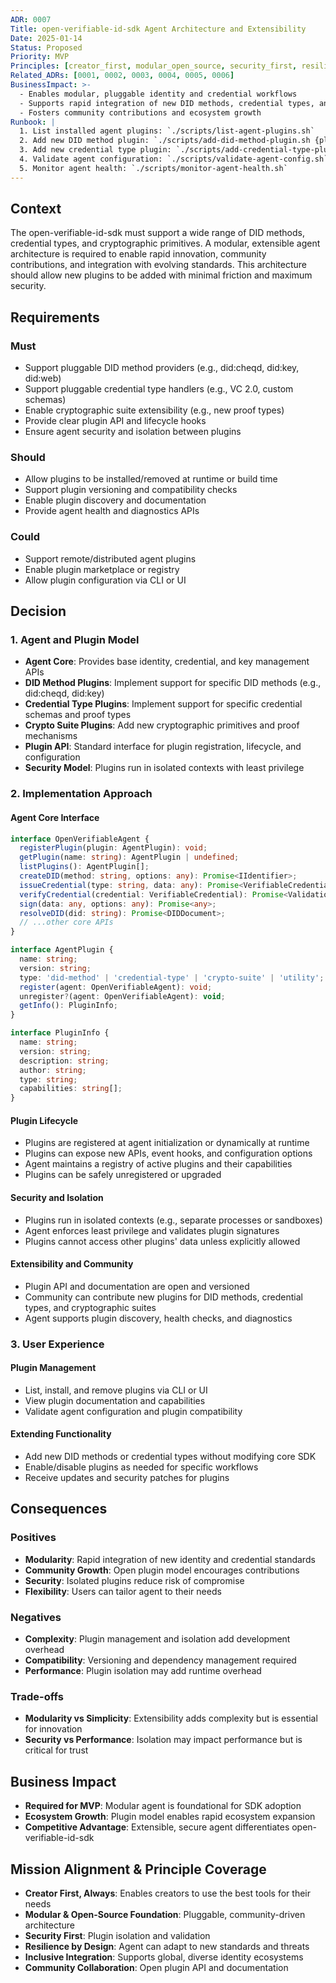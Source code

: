 ```yaml
---
ADR: 0007
Title: open-verifiable-id-sdk Agent Architecture and Extensibility
Date: 2025-01-14
Status: Proposed
Priority: MVP
Principles: [creator_first, modular_open_source, security_first, resilience_by_design, inclusive_integration, community_collaboration]
Related_ADRs: [0001, 0002, 0003, 0004, 0005, 0006]
BusinessImpact: >-
  - Enables modular, pluggable identity and credential workflows
  - Supports rapid integration of new DID methods, credential types, and cryptographic suites
  - Fosters community contributions and ecosystem growth
Runbook: |
  1. List installed agent plugins: `./scripts/list-agent-plugins.sh`
  2. Add new DID method plugin: `./scripts/add-did-method-plugin.sh {plugin}`
  3. Add new credential type plugin: `./scripts/add-credential-type-plugin.sh {plugin}`
  4. Validate agent configuration: `./scripts/validate-agent-config.sh`
  5. Monitor agent health: `./scripts/monitor-agent-health.sh`
---
```


## Context

The open-verifiable-id-sdk must support a wide range of DID methods, credential types, and cryptographic primitives. A modular, extensible agent architecture is required to enable rapid innovation, community contributions, and integration with evolving standards. This architecture should allow new plugins to be added with minimal friction and maximum security.

## Requirements

### Must
- Support pluggable DID method providers (e.g., did:cheqd, did:key, did:web)
- Support pluggable credential type handlers (e.g., VC 2.0, custom schemas)
- Enable cryptographic suite extensibility (e.g., new proof types)
- Provide clear plugin API and lifecycle hooks
- Ensure agent security and isolation between plugins

### Should
- Allow plugins to be installed/removed at runtime or build time
- Support plugin versioning and compatibility checks
- Enable plugin discovery and documentation
- Provide agent health and diagnostics APIs

### Could
- Support remote/distributed agent plugins
- Enable plugin marketplace or registry
- Allow plugin configuration via CLI or UI

## Decision

### 1. Agent and Plugin Model
- **Agent Core**: Provides base identity, credential, and key management APIs
- **DID Method Plugins**: Implement support for specific DID methods (e.g., did:cheqd, did:key)
- **Credential Type Plugins**: Implement support for specific credential schemas and proof types
- **Crypto Suite Plugins**: Add new cryptographic primitives and proof mechanisms
- **Plugin API**: Standard interface for plugin registration, lifecycle, and configuration
- **Security Model**: Plugins run in isolated contexts with least privilege

### 2. Implementation Approach

#### Agent Core Interface
```typescript
interface OpenVerifiableAgent {
  registerPlugin(plugin: AgentPlugin): void;
  getPlugin(name: string): AgentPlugin | undefined;
  listPlugins(): AgentPlugin[];
  createDID(method: string, options: any): Promise<IIdentifier>;
  issueCredential(type: string, data: any): Promise<VerifiableCredential>;
  verifyCredential(credential: VerifiableCredential): Promise<ValidationResult>;
  sign(data: any, options: any): Promise<any>;
  resolveDID(did: string): Promise<DIDDocument>;
  // ...other core APIs
}

interface AgentPlugin {
  name: string;
  version: string;
  type: 'did-method' | 'credential-type' | 'crypto-suite' | 'utility';
  register(agent: OpenVerifiableAgent): void;
  unregister?(agent: OpenVerifiableAgent): void;
  getInfo(): PluginInfo;
}

interface PluginInfo {
  name: string;
  version: string;
  description: string;
  author: string;
  type: string;
  capabilities: string[];
}
```

#### Plugin Lifecycle
- Plugins are registered at agent initialization or dynamically at runtime
- Plugins can expose new APIs, event hooks, and configuration options
- Agent maintains a registry of active plugins and their capabilities
- Plugins can be safely unregistered or upgraded

#### Security and Isolation
- Plugins run in isolated contexts (e.g., separate processes or sandboxes)
- Agent enforces least privilege and validates plugin signatures
- Plugins cannot access other plugins' data unless explicitly allowed

#### Extensibility and Community
- Plugin API and documentation are open and versioned
- Community can contribute new plugins for DID methods, credential types, and cryptographic suites
- Agent supports plugin discovery, health checks, and diagnostics

### 3. User Experience

#### Plugin Management
- List, install, and remove plugins via CLI or UI
- View plugin documentation and capabilities
- Validate agent configuration and plugin compatibility

#### Extending Functionality
- Add new DID methods or credential types without modifying core SDK
- Enable/disable plugins as needed for specific workflows
- Receive updates and security patches for plugins

## Consequences

### Positives
- **Modularity**: Rapid integration of new identity and credential standards
- **Community Growth**: Open plugin model encourages contributions
- **Security**: Isolated plugins reduce risk of compromise
- **Flexibility**: Users can tailor agent to their needs

### Negatives
- **Complexity**: Plugin management and isolation add development overhead
- **Compatibility**: Versioning and dependency management required
- **Performance**: Plugin isolation may add runtime overhead

### Trade-offs
- **Modularity vs Simplicity**: Extensibility adds complexity but is essential for innovation
- **Security vs Performance**: Isolation may impact performance but is critical for trust

## Business Impact
- **Required for MVP**: Modular agent is foundational for SDK adoption
- **Ecosystem Growth**: Plugin model enables rapid ecosystem expansion
- **Competitive Advantage**: Extensible, secure agent differentiates open-verifiable-id-sdk

## Mission Alignment & Principle Coverage
- **Creator First, Always**: Enables creators to use the best tools for their needs
- **Modular & Open-Source Foundation**: Pluggable, community-driven architecture
- **Security First**: Plugin isolation and validation
- **Resilience by Design**: Agent can adapt to new standards and threats
- **Inclusive Integration**: Supports global, diverse identity ecosystems
- **Community Collaboration**: Open plugin API and documentation 